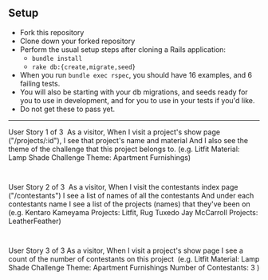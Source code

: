 ## Setup

* Fork this repository
* Clone down your forked repository
* Perform the usual setup steps after cloning a Rails application:
  - `bundle install`
  - `rake db:{create,migrate,seed}`
* When you run `bundle exec rspec`, you should have 16 examples, and 6 failing tests.
* You will also be starting with your db migrations, and seeds ready for you to use in development, and for you to use in your tests if you'd like.
* Do not get these to pass yet.
---
User Story 1 of 3
​
As a visitor,
When I visit a project's show page ("/projects/:id"),
I see that project's name and material
And I also see the theme of the challenge that this project belongs to.
(e.g.    Litfit
    Material: Lamp Shade
  Challenge Theme: Apartment Furnishings)
​
​
```
​
```
User Story 2 of 3
​
As a visitor,
When I visit the contestants index page ("/contestants")
I see a list of names of all the contestants
And under each contestants name I see a list of the projects (names) that they've been on
​
(e.g.   Kentaro Kameyama
        Projects: Litfit, Rug Tuxedo
​
        Jay McCarroll
        Projects: LeatherFeather)
```
​
```
User Story 3 of 3
As a visitor,
When I visit a project's show page
I see a count of the number of contestants on this project
​
(e.g.    Litfit
    Material: Lamp Shade
  Challenge Theme: Apartment Furnishings
  Number of Contestants: 3 )
```
​
